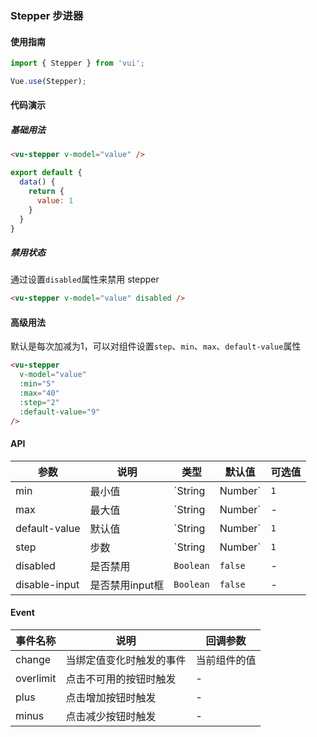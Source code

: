 ### Stepper 步进器

#### 使用指南
``` javascript
import { Stepper } from 'vui';

Vue.use(Stepper);
```

#### 代码演示

##### 基础用法

```html
<vu-stepper v-model="value" />
```

```javascript
export default {
  data() {
    return {
      value: 1
    }
  }
}
```

##### 禁用状态
通过设置`disabled`属性来禁用 stepper

```html
<vu-stepper v-model="value" disabled />
```

#### 高级用法

默认是每次加减为1，可以对组件设置`step`、`min`、`max`、`default-value`属性

```html
<vu-stepper
  v-model="value"
  :min="5"
  :max="40"
  :step="2"
  :default-value="9"
/>
```

#### API

| 参数 | 说明 | 类型 | 默认值 | 可选值 |
|-----------|-----------|-----------|-------------|-------------|
| min | 最小值 | `String | Number` | `1` | - |
| max | 最大值 | `String | Number` | - | - |
| default-value | 默认值 | `String | Number` | `1` | - |
| step | 步数 | `String | Number` | `1` | - |
| disabled | 是否禁用 | `Boolean` | `false` | - |
| disable-input | 是否禁用input框 | `Boolean` | `false` | - |

#### Event

| 事件名称 | 说明 | 回调参数 |
|-----------|-----------|-----------|
| change | 当绑定值变化时触发的事件 | 当前组件的值 |
| overlimit | 点击不可用的按钮时触发 | - |
| plus | 点击增加按钮时触发 | - |
| minus | 点击减少按钮时触发 | - |
